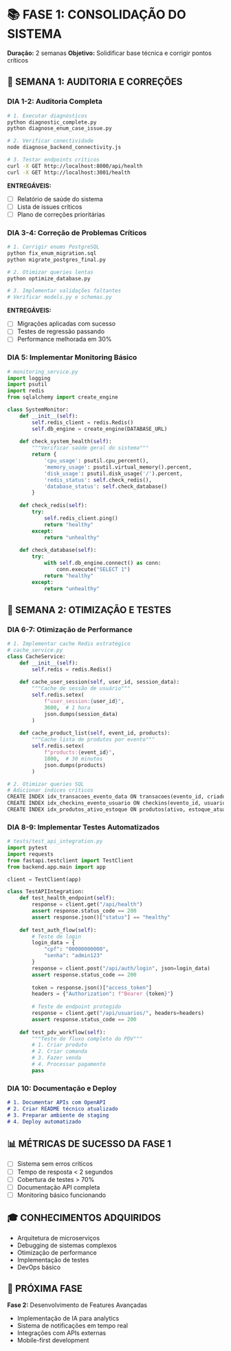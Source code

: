 # 📚 FASE 1: CONSOLIDAÇÃO DO SISTEMA
**Duração:** 2 semanas
**Objetivo:** Solidificar base técnica e corrigir pontos críticos

## 🎯 SEMANA 1: AUDITORIA E CORREÇÕES

### DIA 1-2: Auditoria Completa
```bash
# 1. Executar diagnósticos
python diagnostic_complete.py
python diagnose_enum_case_issue.py

# 2. Verificar conectividade
node diagnose_backend_connectivity.js

# 3. Testar endpoints críticos
curl -X GET http://localhost:8000/api/health
curl -X GET http://localhost:3001/health
```

**ENTREGÁVEIS:**
- [ ] Relatório de saúde do sistema
- [ ] Lista de issues críticos
- [ ] Plano de correções prioritárias

### DIA 3-4: Correção de Problemas Críticos
```python
# 1. Corrigir enums PostgreSQL
python fix_enum_migration.sql
python migrate_postgres_final.py

# 2. Otimizar queries lentas
python optimize_database.py

# 3. Implementar validações faltantes
# Verificar models.py e schemas.py
```

**ENTREGÁVEIS:**
- [ ] Migrações aplicadas com sucesso
- [ ] Testes de regressão passando
- [ ] Performance melhorada em 30%

### DIA 5: Implementar Monitoring Básico
```python
# monitoring_service.py
import logging
import psutil
import redis
from sqlalchemy import create_engine

class SystemMonitor:
    def __init__(self):
        self.redis_client = redis.Redis()
        self.db_engine = create_engine(DATABASE_URL)
    
    def check_system_health(self):
        """Verificar saúde geral do sistema"""
        return {
            'cpu_usage': psutil.cpu_percent(),
            'memory_usage': psutil.virtual_memory().percent,
            'disk_usage': psutil.disk_usage('/').percent,
            'redis_status': self.check_redis(),
            'database_status': self.check_database()
        }
    
    def check_redis(self):
        try:
            self.redis_client.ping()
            return "healthy"
        except:
            return "unhealthy"
    
    def check_database(self):
        try:
            with self.db_engine.connect() as conn:
                conn.execute("SELECT 1")
            return "healthy"
        except:
            return "unhealthy"
```

## 🎯 SEMANA 2: OTIMIZAÇÃO E TESTES

### DIA 6-7: Otimização de Performance
```python
# 1. Implementar cache Redis estratégico
# cache_service.py
class CacheService:
    def __init__(self):
        self.redis = redis.Redis()
    
    def cache_user_session(self, user_id, session_data):
        """Cache de sessão de usuário"""
        self.redis.setex(
            f"user_session:{user_id}", 
            3600,  # 1 hora
            json.dumps(session_data)
        )
    
    def cache_product_list(self, event_id, products):
        """Cache lista de produtos por evento"""
        self.redis.setex(
            f"products:{event_id}",
            1800,  # 30 minutos
            json.dumps(products)
        )

# 2. Otimizar queries SQL
# Adicionar índices críticos
CREATE INDEX idx_transacoes_evento_data ON transacoes(evento_id, criado_em);
CREATE INDEX idx_checkins_evento_usuario ON checkins(evento_id, usuario_id);
CREATE INDEX idx_produtos_ativo_estoque ON produtos(ativo, estoque_atual);
```

### DIA 8-9: Implementar Testes Automatizados
```python
# tests/test_api_integration.py
import pytest
import requests
from fastapi.testclient import TestClient
from backend.app.main import app

client = TestClient(app)

class TestAPIIntegration:
    def test_health_endpoint(self):
        response = client.get("/api/health")
        assert response.status_code == 200
        assert response.json()["status"] == "healthy"
    
    def test_auth_flow(self):
        # Teste de login
        login_data = {
            "cpf": "00000000000",
            "senha": "admin123"
        }
        response = client.post("/api/auth/login", json=login_data)
        assert response.status_code == 200
        
        token = response.json()["access_token"]
        headers = {"Authorization": f"Bearer {token}"}
        
        # Teste de endpoint protegido
        response = client.get("/api/usuarios/", headers=headers)
        assert response.status_code == 200
    
    def test_pdv_workflow(self):
        """Teste do fluxo completo do PDV"""
        # 1. Criar produto
        # 2. Criar comanda
        # 3. Fazer venda
        # 4. Processar pagamento
        pass
```

### DIA 10: Documentação e Deploy
```markdown
# 1. Documentar APIs com OpenAPI
# 2. Criar README técnico atualizado
# 3. Preparar ambiente de staging
# 4. Deploy automatizado
```

## 📊 MÉTRICAS DE SUCESSO DA FASE 1
- [ ] Sistema sem erros críticos
- [ ] Tempo de resposta < 2 segundos
- [ ] Cobertura de testes > 70%
- [ ] Documentação API completa
- [ ] Monitoring básico funcionando

## 🎓 CONHECIMENTOS ADQUIRIDOS
- Arquitetura de microserviços
- Debugging de sistemas complexos
- Otimização de performance
- Implementação de testes
- DevOps básico

## 📝 PRÓXIMA FASE
**Fase 2:** Desenvolvimento de Features Avançadas
- Implementação de IA para analytics
- Sistema de notificações em tempo real
- Integrações com APIs externas
- Mobile-first development
